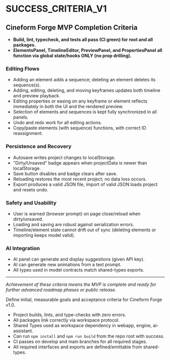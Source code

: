 # SUCCESS_CRITERIA_V1

## Cineform Forge MVP Completion Criteria

- **Build, lint, typecheck, and tests all pass (CI green) for root and all packages.**
- **ElementsPanel, TimelineEditor, PreviewPanel, and PropertiesPanel all function via global state/hooks ONLY (no prop drilling).**

### Editing Flows
- Adding an element adds a sequence; deleting an element deletes its sequence(s).
- Adding, editing, deleting, and moving keyframes updates both timeline and preview playback.
- Editing properties or easing on any keyframe or element reflects immediately in both the UI and the rendered preview.
- Selection of elements and sequences is kept fully synchronized in all panels.
- Undo and redo work for all editing actions.
- Copy/paste elements (with sequence) functions, with correct ID reassignment.

### Persistence and Recovery
- Autosave writes project changes to localStorage.
- "Dirty/Unsaved" badge appears when projectData is newer than localStorage.
- Save button disables and badge clears after save.
- Reloading restores the most recent project; no data loss occurs.
- Export produces a valid JSON file, import of valid JSON loads project and resets undo.

### Safety and Usability
- User is warned (browser prompt) on page close/reload when dirty/unsaved.
- Loading and saving are robust against serialization errors.
- Timeline/element state cannot drift out of sync (deleting elements or importing keeps model valid).

### AI Integration
- AI panel can generate and display suggestions (given API key).
- AI can generate new animations from a text prompt.
- All types used in model contracts match shared-types exports.

---

_Achievement of these criteria means the MVP is complete and ready for further advanced roadmap phases or public release._

Define initial, measurable goals and acceptance criteria for Cineform Forge v1.0.

- Project builds, lints, and type-checks with zero errors.
- All packages link correctly via workspace protocol.
- Shared Types used as workspace dependency in webapp, engine, ai-assistant.
- Can run `npm install` and `npm run build` from the repo root with success.
- CI passes on develop and main branches for all required stages.
- All required interfaces and exports are defined/emittable from shared-types.